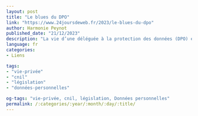 ```yaml
---
layout: post
title: "Le blues du DPO"
link: "https://www.24joursdeweb.fr/2023/le-blues-du-dpo"
author: Harmonie Peynot
published_date: "21/12/2023"
description: "La vie d’une déléguée à la protection des données (DPO) est loin d’être un long fleuve tranquille. Au cours de ces années, j’ai eu à traverser quelques tempêtes plus ou moins destructrices… L’étude « Il faut sauver le soldat DPO » de mai 2023 rédigée par Bruno Rasle, la mise en place d’une hotline psychologique à destination des DPO par l’AFCDP (association des correspondants à la protection des données) ainsi que des discussions avec d’autres professionnelles et profesionnels m’ont montré que je n’étais pas la seule. Alors moi aussi j’ai décidé que j’allais partager mon expérience et mon ressenti avec cet article. Montrer l’envers du décor et ce qui peut parfois se cacher derrière un sourire… Et surtout, quelques conseils qui, bien que généraux, peuvent être utiles à garder en mémoire."
language: fr
categories:
- Liens

tags:
- "vie-privée"
- "cnil"
- "législation"
- "données-personnelles"

og-tags: "vie-privée, cnil, législation, Données personnelles"
permalink: /:categories/:year/:month/:day/:title/
---
```

